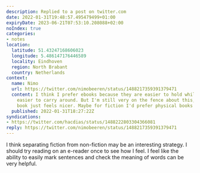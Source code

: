 ```yaml
---
description: Replied to a post on twitter.com
date: 2022-01-31T19:48:57.495479499+01:00
expiryDate: 2023-06-21T07:53:10.208088+02:00
noIndex: true
categories:
- notes
location:
  latitude: 51.43247168606023
  longitude: 5.486147176446589
  locality: Eindhoven
  region: North Brabant
  country: Netherlands
context:
  name: Nimo
  url: https://twitter.com/nimobeeren/status/1488217359391379471
  content: I think I prefer ebooks because they are easier to hold while reading and
    easier to carry around. But I'm still very on the fence about this, since a physical
    book just feels nicer. Maybe for fiction I'd prefer physical books
  published: 2022-01-31T18:27:22Z
syndications:
- https://twitter.com/hacdias/status/1488222803304366081
reply: https://twitter.com/nimobeeren/status/1488217359391379471
---
```


I think separating fiction from non-fiction may be an interesting strategy. I should try reading on an e-reader once to see how I feel. I feel like the ability to easily mark sentences and check the meaning of words can be very helpful.
